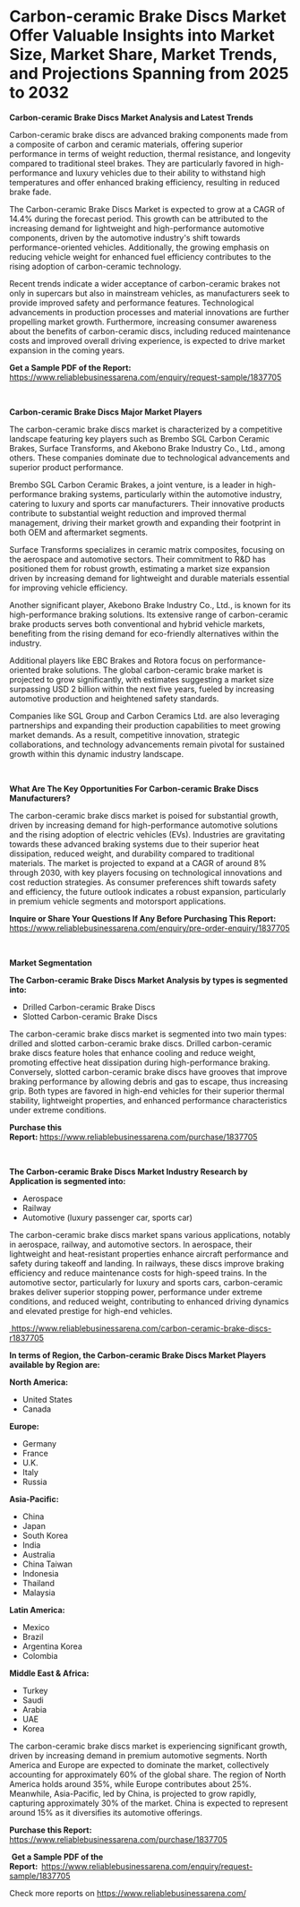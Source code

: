 <p><h1>Carbon-ceramic Brake Discs Market Offer Valuable Insights into Market Size, Market Share, Market Trends, and Projections Spanning from 2025 to 2032</h1></p><p><strong>Carbon-ceramic Brake Discs Market Analysis and Latest Trends</strong></p>
<p><p>Carbon-ceramic brake discs are advanced braking components made from a composite of carbon and ceramic materials, offering superior performance in terms of weight reduction, thermal resistance, and longevity compared to traditional steel brakes. They are particularly favored in high-performance and luxury vehicles due to their ability to withstand high temperatures and offer enhanced braking efficiency, resulting in reduced brake fade.</p><p>The Carbon-ceramic Brake Discs Market is expected to grow at a CAGR of 14.4% during the forecast period. This growth can be attributed to the increasing demand for lightweight and high-performance automotive components, driven by the automotive industry's shift towards performance-oriented vehicles. Additionally, the growing emphasis on reducing vehicle weight for enhanced fuel efficiency contributes to the rising adoption of carbon-ceramic technology.</p><p>Recent trends indicate a wider acceptance of carbon-ceramic brakes not only in supercars but also in mainstream vehicles, as manufacturers seek to provide improved safety and performance features. Technological advancements in production processes and material innovations are further propelling market growth. Furthermore, increasing consumer awareness about the benefits of carbon-ceramic discs, including reduced maintenance costs and improved overall driving experience, is expected to drive market expansion in the coming years.</p></p>
<p><strong>Get a Sample PDF of the Report:&nbsp;</strong> <a href="https://www.reliablebusinessarena.com/enquiry/request-sample/1837705?utm_campaign=1841&utm_medium=2&utm_source=Github&utm_content=ia&utm_term=31032025&utm_id=carbon-ceramic-brake-discs">https://www.reliablebusinessarena.com/enquiry/request-sample/1837705</a></p>
<p>&nbsp;</p>
<p><strong>Carbon-ceramic Brake Discs Major Market Players</strong></p>
<p><p>The carbon-ceramic brake discs market is characterized by a competitive landscape featuring key players such as Brembo SGL Carbon Ceramic Brakes, Surface Transforms, and Akebono Brake Industry Co., Ltd., among others. These companies dominate due to technological advancements and superior product performance.</p><p>Brembo SGL Carbon Ceramic Brakes, a joint venture, is a leader in high-performance braking systems, particularly within the automotive industry, catering to luxury and sports car manufacturers. Their innovative products contribute to substantial weight reduction and improved thermal management, driving their market growth and expanding their footprint in both OEM and aftermarket segments.</p><p>Surface Transforms specializes in ceramic matrix composites, focusing on the aerospace and automotive sectors. Their commitment to R&D has positioned them for robust growth, estimating a market size expansion driven by increasing demand for lightweight and durable materials essential for improving vehicle efficiency.</p><p>Another significant player, Akebono Brake Industry Co., Ltd., is known for its high-performance braking solutions. Its extensive range of carbon-ceramic brake products serves both conventional and hybrid vehicle markets, benefiting from the rising demand for eco-friendly alternatives within the industry.</p><p>Additional players like EBC Brakes and Rotora focus on performance-oriented brake solutions. The global carbon-ceramic brake market is projected to grow significantly, with estimates suggesting a market size surpassing USD 2 billion within the next five years, fueled by increasing automotive production and heightened safety standards.</p><p>Companies like SGL Group and Carbon Ceramics Ltd. are also leveraging partnerships and expanding their production capabilities to meet growing market demands. As a result, competitive innovation, strategic collaborations, and technology advancements remain pivotal for sustained growth within this dynamic industry landscape.</p></p>
<p>&nbsp;</p>
<p><strong>What Are The Key Opportunities For Carbon-ceramic Brake Discs Manufacturers?</strong></p>
<p><p>The carbon-ceramic brake discs market is poised for substantial growth, driven by increasing demand for high-performance automotive solutions and the rising adoption of electric vehicles (EVs). Industries are gravitating towards these advanced braking systems due to their superior heat dissipation, reduced weight, and durability compared to traditional materials. The market is projected to expand at a CAGR of around 8% through 2030, with key players focusing on technological innovations and cost reduction strategies. As consumer preferences shift towards safety and efficiency, the future outlook indicates a robust expansion, particularly in premium vehicle segments and motorsport applications.</p></p>
<p><strong>Inquire or Share Your Questions If Any Before Purchasing This Report:</strong> <a href="https://www.reliablebusinessarena.com/enquiry/pre-order-enquiry/1837705?utm_campaign=1841&utm_medium=2&utm_source=Github&utm_content=ia&utm_term=31032025&utm_id=carbon-ceramic-brake-discs">https://www.reliablebusinessarena.com/enquiry/pre-order-enquiry/1837705</a></p>
<p>&nbsp;</p>
<p><strong>Market Segmentation</strong></p>
<p><strong>The Carbon-ceramic Brake Discs Market Analysis by types is segmented into:</strong></p>
<p><ul><li>Drilled Carbon-ceramic Brake Discs</li><li>Slotted Carbon-ceramic Brake Discs</li></ul></p>
<p><p>The carbon-ceramic brake discs market is segmented into two main types: drilled and slotted carbon-ceramic brake discs. Drilled carbon-ceramic brake discs feature holes that enhance cooling and reduce weight, promoting effective heat dissipation during high-performance braking. Conversely, slotted carbon-ceramic brake discs have grooves that improve braking performance by allowing debris and gas to escape, thus increasing grip. Both types are favored in high-end vehicles for their superior thermal stability, lightweight properties, and enhanced performance characteristics under extreme conditions.</p></p>
<p><strong>Purchase this Report:&nbsp;</strong><a href="https://www.reliablebusinessarena.com/purchase/1837705?utm_campaign=1841&utm_medium=2&utm_source=Github&utm_content=ia&utm_term=31032025&utm_id=carbon-ceramic-brake-discs">https://www.reliablebusinessarena.com/purchase/1837705</a></p>
<p>&nbsp;</p>
<p><strong>The Carbon-ceramic Brake Discs Market Industry Research by Application is segmented into:</strong></p>
<p><ul><li>Aerospace</li><li>Railway</li><li>Automotive (luxury passenger car, sports car)</li></ul></p>
<p><p>The carbon-ceramic brake discs market spans various applications, notably in aerospace, railway, and automotive sectors. In aerospace, their lightweight and heat-resistant properties enhance aircraft performance and safety during takeoff and landing. In railways, these discs improve braking efficiency and reduce maintenance costs for high-speed trains. In the automotive sector, particularly for luxury and sports cars, carbon-ceramic brakes deliver superior stopping power, performance under extreme conditions, and reduced weight, contributing to enhanced driving dynamics and elevated prestige for high-end vehicles.</p></p>
<p><a href="https://www.reliablebusinessarena.com/carbon-ceramic-brake-discs-r1837705?utm_campaign=1841&utm_medium=2&utm_source=Github&utm_content=ia&utm_term=31032025&utm_id=carbon-ceramic-brake-discs">&nbsp;https://www.reliablebusinessarena.com/carbon-ceramic-brake-discs-r1837705</a></p>
<p><strong>In terms of Region, the Carbon-ceramic Brake Discs Market Players available by Region are:</strong></p>
<p>
    <p> <strong> North America: </strong>
        <ul>
            <li>United States</li>
            <li>Canada</li>
        </ul>
        </p> 
    <p> <strong> Europe: </strong>
        <ul>
            <li>Germany</li>
            <li>France</li>
            <li>U.K.</li>
            <li>Italy</li>
            <li>Russia</li>
        </ul>
        </p> 
    <p> <strong> Asia-Pacific: </strong>
        <ul>
            <li>China</li>
            <li>Japan</li>
            <li>South Korea</li>
            <li>India</li>
            <li>Australia</li>
            <li>China Taiwan</li>
            <li>Indonesia</li>
            <li>Thailand</li>
            <li>Malaysia</li>
        </ul>
        </p> 
    <p> <strong> Latin America: </strong>
        <ul>
            <li>Mexico</li>
            <li>Brazil</li>
            <li>Argentina Korea</li>
            <li>Colombia</li>
        </ul>
        </p> 
    <p> <strong> Middle East & Africa: </strong>
        <ul>
            <li>Turkey</li>
            <li>Saudi</li>
            <li>Arabia</li>
            <li>UAE</li>
            <li>Korea</li>
        </ul>
    </p>
    </p>
<p><p>The carbon-ceramic brake discs market is experiencing significant growth, driven by increasing demand in premium automotive segments. North America and Europe are expected to dominate the market, collectively accounting for approximately 60% of the global share. The region of North America holds around 35%, while Europe contributes about 25%. Meanwhile, Asia-Pacific, led by China, is projected to grow rapidly, capturing approximately 30% of the market. China is expected to represent around 15% as it diversifies its automotive offerings.</p></p>
<p><strong>Purchase this Report: </strong><a href="https://www.reliablebusinessarena.com/purchase/1837705?utm_campaign=1841&utm_medium=2&utm_source=Github&utm_content=ia&utm_term=31032025&utm_id=carbon-ceramic-brake-discs">https://www.reliablebusinessarena.com/purchase/1837705</a></p>
<p>&nbsp;<strong>Get a Sample PDF of the Report:&nbsp;&nbsp;</strong><a href="https://www.reliablebusinessarena.com/enquiry/request-sample/1837705?utm_campaign=1841&utm_medium=2&utm_source=Github&utm_content=ia&utm_term=31032025&utm_id=carbon-ceramic-brake-discs">https://www.reliablebusinessarena.com/enquiry/request-sample/1837705</a></p>
<p><strong></strong></p>
<p>Check more reports on <a href="https://www.reliablebusinessarena.com/?utm_campaign=1841&utm_medium=2&utm_source=Github&utm_content=ia&utm_term=31032025&utm_id=carbon-ceramic-brake-discs">https://www.reliablebusinessarena.com/</a></p>